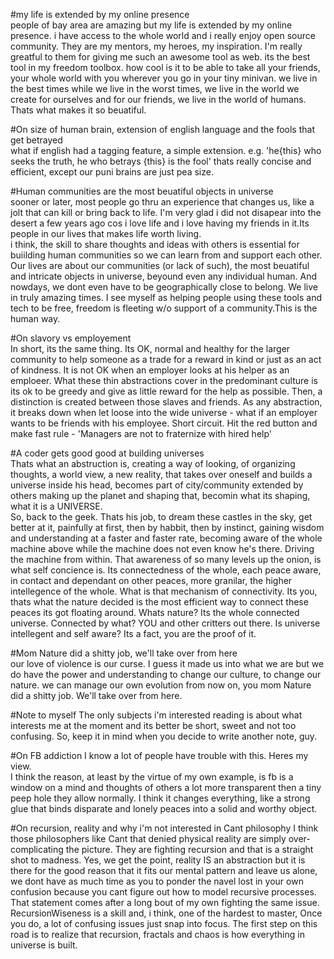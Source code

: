 #my life is extended by my online presence<br>
 people of bay area are amazing but my life is extended by my online presence. i have access to the whole world and i really 
 enjoy open source community. They are my mentors, my heroes, my inspiration. I'm really greatful to them for giving 
 me such an awesome tool as web. its the best tool in my freedom toolbox. how cool is it to be able to take all your friends, 
 your whole world with you wherever you go in your tiny minivan. we live in the best times while we live in the worst times,
 we live in the world we create for ourselves and for our friends, we live in the world of humans. Thats what makes it 
 so beuatiful.
 
#On size of human brain, extension of english language and the fools that get betrayed<br>
 what if english had a tagging feature, a simple extension. e.g. 'he{this} who seeks the truth, he who betrays {this} is the fool'
thats really concise and efficient, except our puni brains are just pea size.

#Human communities are the most beuatiful objects in universe<br>
sooner or later, most people go thru an experience that changes us, like a jolt that can kill or bring back to life. I'm very glad i did not disapear into the desert a few years ago cos i love life and i love having my friends in it.Its people in  our lives that makes life worth living.<br>
i think, the skill to share thoughts and ideas with others is essential for buiilding human communities so we can learn from and support each other. Our lives are about our communities (or lack of such), the most beuatiful and intricate objects in universe, beyound even any individual human. And nowdays, we dont even have to be geographically close to belong. We live in truly amazing times. I see myself as helping people using these tools and tech to be free, freedom is fleeting w/o support of a community.This is the human way. 

#On slavory vs employement<br>
In short, its the same thing. Its OK, normal and healthy for the larger community to help someone as a trade for a reward in kind or just as an act of kindness. It is not OK when an employer looks at his helper as an emploeer. What these thin abstractions cover in the predominant culture is its ok to be greedy and give as little reward for the help as possible. Then, a distinction is created between those slaves and friends. As any abstraction, it breaks down when let loose into the wide universe - what if an employer wants to be friends with his employee. Short circuit. Hit the red button and make fast rule - 'Managers are not to fraternize with hired help'

#A coder gets good good at building universes<br>
Thats what an abstruction is, creating a way of looking, of organizing thoughts, a world view, a new reality, that takes over oneself and builds a universe inside his head, becomes part of city/community extended by others making up the planet and shaping that, becomin what its shaping, what it is a UNIVERSE.<br>
So, back to the geek. Thats his job, to dream these castles in the sky, get better at it, painfully at first, then by habbit, then by instinct, gaining wisdom and understanding at a faster and faster rate, becoming aware of the whole machine above while the machine does not even know he's there. Driving the machine from within.
That awareness of so many levels up the onion, is what self concience is. Its connectedness of the whole, each peace aware, in contact and dependant on other peaces, more granilar, the higher intellegence of the whole. What is that mechanism of connectivity. Its you, thats what the nature decided is the most efficient way to connect these peaces its got floating around. Whats nature? Its the whole connected universe. Connected by what? YOU and other critters out there. Is universe intellegent and self aware? Its a fact, you are the proof of it.

#Mom Nature did a shitty job, we'll take over from here<br>
our love of violence is our curse. I guess it made us into what we are but we do have the power and understanding to change our culture, to change our nature. we can manage our own evolution from now on, you mom Nature did a shitty job. We'll take over from here.

#Note to myself
The only subjects i'm interested reading is about what interests me at the moment and its better be short, sweet and not too confusing. So, keep it in mind when you decide to write another note, guy.

#On FB addiction
I know a lot of people have trouble with this. Heres my view. <br>
I think the reason, at least by the virtue of my own example, is fb is a window on a mind and thoughts of others a lot more transparent then a tiny peep hole they allow normally. I think it changes everything, like a strong glue that binds disparate and lonely peaces into a solid and worthy object.

#On recursion, reality and why i'm not interested in Cant philosophy
I think those philosophers like Cant that denied physical reality are simply over-complicating the picture. They are fighting recursion and that is a straight shot to madness. Yes, we get the point, reality IS an abstraction but it is there for the good reason that it fits our mental pattern and leave us alone, we dont have as much time as you to ponder the navel lost in your own confusion because you cant figure out how to model recursive processes.
That statement comes after a long bout of my own fighting the same issue. RecursionWiseness is a skill and, i think, one of the hardest to master, Once you do, a lot of confusing issues just snap into focus.
The first step on this road is to realize that recursion, fractals and chaos is how everything in universe is built.
